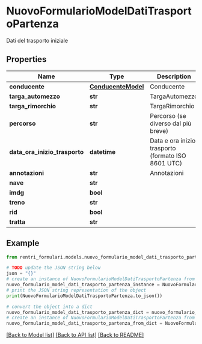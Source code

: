 # NuovoFormularioModelDatiTrasportoPartenza

Dati del trasporto iniziale

## Properties

Name | Type | Description | Notes
------------ | ------------- | ------------- | -------------
**conducente** | [**ConducenteModel**](ConducenteModel.md) | Conducente | 
**targa_automezzo** | **str** | TargaAutomezzo | [optional] 
**targa_rimorchio** | **str** | TargaRimorchio | [optional] 
**percorso** | **str** | Percorso (se diverso dal più breve) | [optional] 
**data_ora_inizio_trasporto** | **datetime** | Data e ora inizio trasporto (formato ISO 8601 UTC) | 
**annotazioni** | **str** | Annotazioni | [optional] 
**nave** | **str** |  | 
**imdg** | **bool** |  | [optional] 
**treno** | **str** |  | 
**rid** | **bool** |  | [optional] 
**tratta** | **str** |  | [optional] 

## Example

```python
from rentri_formulari.models.nuovo_formulario_model_dati_trasporto_partenza import NuovoFormularioModelDatiTrasportoPartenza

# TODO update the JSON string below
json = "{}"
# create an instance of NuovoFormularioModelDatiTrasportoPartenza from a JSON string
nuovo_formulario_model_dati_trasporto_partenza_instance = NuovoFormularioModelDatiTrasportoPartenza.from_json(json)
# print the JSON string representation of the object
print(NuovoFormularioModelDatiTrasportoPartenza.to_json())

# convert the object into a dict
nuovo_formulario_model_dati_trasporto_partenza_dict = nuovo_formulario_model_dati_trasporto_partenza_instance.to_dict()
# create an instance of NuovoFormularioModelDatiTrasportoPartenza from a dict
nuovo_formulario_model_dati_trasporto_partenza_from_dict = NuovoFormularioModelDatiTrasportoPartenza.from_dict(nuovo_formulario_model_dati_trasporto_partenza_dict)
```
[[Back to Model list]](../README.md#documentation-for-models) [[Back to API list]](../README.md#documentation-for-api-endpoints) [[Back to README]](../README.md)


